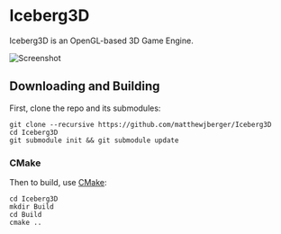 # Iceberg3D
Iceberg3D is an OpenGL-based 3D Game Engine.

![Screenshot](http://imgur.com/fGLzSfE.jpg)

## Downloading and Building

First, clone the repo and its submodules:

    git clone --recursive https://github.com/matthewjberger/Iceberg3D
    cd Iceberg3D
    git submodule init && git submodule update
    
### CMake
Then to build, use [CMake](https://cmake.org/):

    cd Iceberg3D
    mkdir Build
    cd Build
    cmake ..
